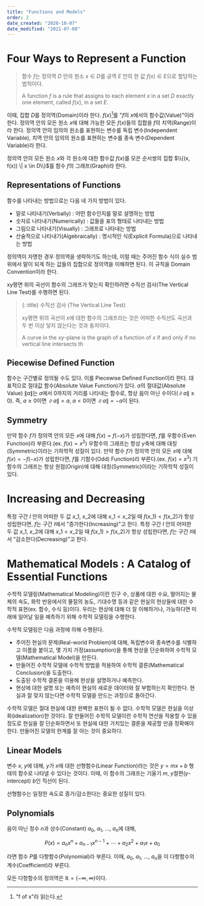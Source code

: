 ```yaml
---
title: "Functions and Models"
order: 2
date_created: "2020-10-07"
date_modified: "2021-07-08"
---
```


# Four Ways to Represent a Function

> 함수 $f$는 정의역 $D$ 안의 원소 $x \in D$를 공역 $E$ 안의 한 값 $f(x) \in E$으로 할당하는 법칙이다.
> 
> A function $f$ is a rule that assigns to each element $x$ in a set $D$ exactly one element, called $f(x)$, in a set $E$.

이때, 집합 $D$를 정의역(Domain)이라 한다. $f(x)$[^1]를 "$f$의 $x$에서의 함수값(Value)"이라 한다. 정의역 안의 모든 원소 $x$에 대해 가능한 모든 $f(x)$들의 집합을 $f$의 치역(Range)이라 한다. 정의역 안의 임의의 원소를 표현하는 변수를 독립 변수(Independent Variable), 치역 안의 임의의 원소를 표현하는 변수를 종속 변수(Dependent Variable)라 한다.

[^1]: "f of x"라 읽는다.

정의역 안의 모든 원소 $x$와 각 원소에 대한 함수값 $f(x)$를 모은 순서쌍의 집합 $\\{(x, f(x)) \| x \in D\\}$를 함수 $f$의 그래프(Graph)라 한다.

## Representations of Functions

함수를 나타내는 방법으로는 다음 네 가지 방법이 있다.

- 말로 나타내기(Verbally) : 어떤 함수인지를 말로 설명하는 방법
- 숫자로 나타내기(Numerically) : 값들을 표의 형태로 나타내는 방법
- 그림으로 나타내기(Visually) : 그래프로 나타내는 방법
- 산술적으로 나타내기(Algebraically) : 명시적인 식(Explicit Formula)으로 나타내는 방법

정의역이 자명한 경우 정의역을 생략하기도 하는데, 이럴 때는 주어진 함수 식이 실수 범위에서 말이 되게 하는 값들의 집합으로 정의역을 이해하면 된다. 이 규칙을 Domain Convention이라 한다.

xy평면 위의 곡선이 함수의 그래프가 맞는지 확인하려면 수직선 검사(The Vertical Line Test)를 수행하면 된다.

> {:.title}
> 수직선 검사 (The Vertical Line Test)
> 
> xy평면 위의 곡선이 $x$에 대한 함수의 그래프라는 것은 어떠한 수직선도 곡선과 두 번 이상 닿지 않는다는 것과 동치이다.
> 
> A curve in the $xy$-plane is the graph of a function of $x$ if and only if no vertical line intersects th

## Piecewise Defined Function

함수는 구간별로 정의될 수도 있다. 이를 Piecewise Defined Function이라 한다. 대표적으로 절대값 함수(Absolute Value Function)가 있다. $a$의 절대값(Absolute Value) $\|a\|$는 $a$에서 0까지의 거리를 나타내는 함수로, 항상 음이 아닌 수이다($\|a\| \ge 0$). 즉, $a \ge 0$이면 $\|a\| = a$, $a < 0$이면 $\|a\| = -a$이 된다.

## Symmetry

만약 함수 $f$가 정의역 안의 모든 $x$에 대해 $f(x) = f(-x)$가 성립한다면, $f$를 우함수(Even Function)라 부른다.(ex. $f(x) = x^2$) 우함수의 그래프는 항상 $y$축에 대해 대칭(Symmetric)이라는 기하학적 성질이 있다.
만약 함수 $f$가 정의역 안의 모든 $x$에 대해 $f(x) = -f(-x)$가 성립한다면, $f$를 기함수(Odd) Function)라 부른다.(ex. $f(x) = x^3$) 기함수의 그래프는 항상 원점(Origin)에 대해 대칭(Symmetric)이라는 기하학적 성질이 있다.

# Increasing and Decreasing

특정 구간 $I$ 안의 어떠한 두 값 $x\_1$, $x\_2$에 대해 $x\_1 < x\_2$일 때 $f(x\_1) < f(x\_2)$가 항상 성립한다면, $f$는 구간 $I$에서 "증가한다(Increasing)"고 한다. 특정 구간 $I$ 안의 어떠한 두 값 $x\_1$, $x\_2$에 대해 $x\_1 < x\_2$일 때 $f(x\_1) > f(x\_2)$가 항상 성립한다면, $f$는 구간 $I$에서 "감소한다(Decreasing)"고 한다. 

# Mathematical Models : A Catalog of Essential Functions

수학적 모델링(Mathematical Modeling)이란 인구 수, 상품에 대한 수요, 떨어지는 물체의 속도, 화학 반응에서의 물질의 농도, 기대수명 등과 같은 현실의 현상들에 대한 수학적 표현(ex. 함수, 수식 등)이다. 우리는 현상에 대해 더 잘 이해하거나, 가능하다면 미래에 일어날 일을 예측하기 위해 수학적 모델링을 수행한다.

수학적 모델링은 다음 과정에 의해 수행된다.

- 주어진 현실의 문제(Real-world Problem)에 대해, 독립변수와 종속변수를 식별하고 이름을 붙이고, 몇 가지 가정(assumption)을 통해 현상을 단순화하여 수학적 모델(Mathematical Model)을 만든다.
- 만들어진 수학적 모델에 수학적 방법을 적용하여 수학적 결론(Mathematical Conclusion)을 도출한다.
- 도출된 수학적 결론을 이용해 현상을 설명하거나 예측한다.
- 현상에 대한 설명 또는 예측이 현실의 새로운 데이터와 잘 부합하는지 확인한다. 현실과 잘 맞지 않는다면 수학적 모델을 만드는 과정으로 돌아간다.

수학적 모델은 절대 현실에 대한 완벽한 표현이 될 수 없다. 수학적 모델은 현실을 이상화(idealization)한 것이다. 잘 만들어진 수학적 모델이란 수학적 연산을 적용할 수 있을 정도로 현실을 잘 단순화하면서 또 현실에 대한 가치있는 결론을 제공할 만큼 정확해야 한다. 만들어진 모델의 한계를 잘 아는 것이 중요하다.

## Linear Models

변수 $x$, $y$에 대해, $y$가 $x$에 대한 선형함수(Linear Function)라는 것은 $y = mx + b$ 형태의 함수로 나타낼 수 있다는 것이다. 이때, 이 함수의 그래프는 기울기 $m$, $y$절편($y$-intercept) $b$인 직선이 된다.

선형함수는 일정한 속도로 증가/감소한다는 중요한 성질이 있다.

## Polynomials

음이 아닌 정수 $n$과 상수(Constant) $a_0$, $a_1$, ..., $a_n$에 대해,

$$P(x) = a_n x^n + a_{n-1} x^{n-1} + \cdots + a_2 x^2 + a_1 x + a_0$$

라면 함수 $P$를 다항함수(Polynomial)라 부른다. 이때, $a_0$, $a_1$, ..., $a_n$을 이 다항함수의 계수(Coefficient)라 부른다.

모든 다항함수의 정의역은 $\mathbb{R} = (-\infty, \infty)$이다.